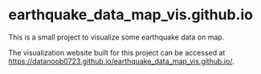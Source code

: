 # earthquake_data_map_vis.github.io
This is a small project to visualize some earthquake data on map.

The visualization website built for this project can be accessed at https://datanoob0723.github.io/earthquake_data_map_vis.github.io/.
